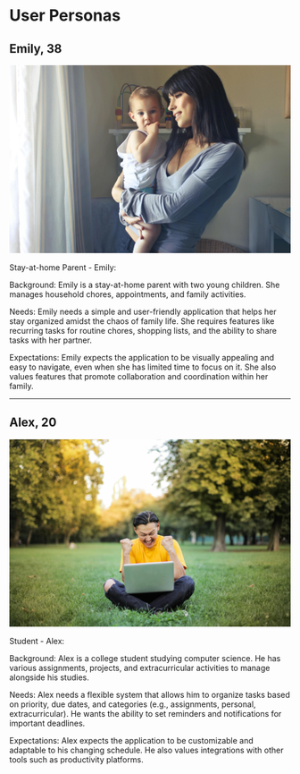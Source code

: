 # User Personas

## Emily, 38

![user-photo](../assets/emily.jpg)

Stay-at-home Parent - Emily:

Background: Emily is a stay-at-home parent with two young children. She manages
household chores, appointments, and family activities.

Needs: Emily needs a simple and user-friendly application that helps her stay
organized amidst the chaos of family life. She requires features like recurring
tasks for routine chores, shopping lists, and the ability to share tasks with
her partner.

Expectations: Emily expects the application to be visually appealing and easy to
navigate, even when she has limited time to focus on it. She also values
features that promote collaboration and coordination within her family.

---

## Alex, 20

![user-photo](../assets/alex.jpg)

Student - Alex:

Background: Alex is a college student studying computer science. He has various
assignments, projects, and extracurricular activities to manage alongside his
studies.

Needs: Alex needs a flexible system that allows him to organize tasks based on
priority, due dates, and categories (e.g., assignments, personal,
extracurricular). He wants the ability to set reminders and notifications for
important deadlines.

Expectations: Alex expects the application to be customizable and adaptable to
his changing schedule. He also values integrations with other tools such as
productivity platforms.
